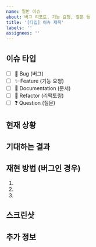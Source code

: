 ```yaml
---
name: 일반 이슈
about: 버그 리포트, 기능 요청, 질문 등
title: '[타입] 이슈 제목'
labels: ''
assignees: ''
---
```


## 이슈 타입

- [ ] 🐛 Bug (버그)
- [ ] ✨ Feature (기능 요청)
- [ ] 📝 Documentation (문서)
- [ ] 🔧 Refactor (리팩토링)
- [ ] ❓ Question (질문)

## 현재 상황

<!-- 현재 어떤 문제가 있는지 설명해주세요 -->

## 기대하는 결과

<!-- 어떤 결과를 원하는지 설명해주세요 -->

## 재현 방법 (버그인 경우)

1.
2.
3.

## 스크린샷

<!-- 필요한 경우 스크린샷을 추가해주세요 -->

## 추가 정보

<!-- 기타 참고할 만한 정보가 있다면 추가해주세요 -->
